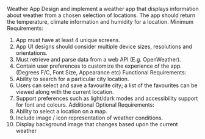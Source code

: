 Weather App
Design and implement a weather app that displays information about weather from a chosen 
selection of locations. The app should return the temperature, climate information and humidity for a 
location.
Minimum Requirements:
1. App must have at least 4 unique screens.
2. App UI designs should consider multiple device sizes, resolutions and orientations.
3. Must retrieve and parse data from a web API (E.g. OpenWeather).
4. Contain user preferences to customize the experience of the app. (Degrees F/C, Font Size, 
Appearance etc)
Functional Requirements:
1. Ability to search for a particular city location.
2. Users can select and save a favourite city; a list of the favourites can be viewed along with 
the current location.
3. Support preferences such as light/dark modes and accessibility support for font and colours.
Additional Optional Requirements:
1. Ability to select a location on a map.
2. Include image / icon representation of weather conditions.
3. Display background image that changes based upon the current weather